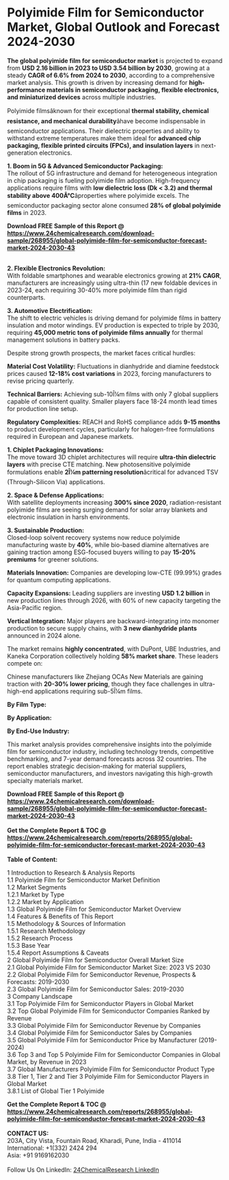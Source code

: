 <h1>Polyimide Film for Semiconductor Market, Global Outlook and Forecast 2024-2030</h1><p><strong>The global polyimide film for semiconductor market</strong> is projected to expand from <strong>USD 2.16 billion in 2023 to USD 3.54 billion by 2030</strong>, growing at a steady <strong>CAGR of 6.6% from 2024 to 2030</strong>, according to a comprehensive market analysis. This growth is driven by increasing demand for <strong>high-performance materials in semiconductor packaging, flexible electronics, and miniaturized devices</strong> across multiple industries.</p><p>Polyimide filmsâknown for their exceptional <strong>thermal stability, chemical resistance, and mechanical durability</strong>âhave become indispensable in semiconductor applications. Their dielectric properties and ability to withstand extreme temperatures make them ideal for <strong>advanced chip packaging, flexible printed circuits (FPCs), and insulation layers</strong> in next-generation electronics.</p><p><strong>1. Boom in 5G &amp; Advanced Semiconductor Packaging:</strong><br>
The rollout of 5G infrastructure and demand for heterogeneous integration in chip packaging is fueling polyimide film adoption. High-frequency applications require films with <strong>low dielectric loss (Dk &lt; 3.2) and thermal stability above 400Â°C</strong>âproperties where polyimide excels. The semiconductor packaging sector alone consumed <strong>28% of global polyimide films</strong> in 2023.</p><div><b>Download FREE Sample of this Report @ 
            <a href="https://www.24chemicalresearch.com/download-sample/268955/global-polyimide-film-for-semiconductor-forecast-market-2024-2030-43">
            https://www.24chemicalresearch.com/download-sample/268955/global-polyimide-film-for-semiconductor-forecast-market-2024-2030-43</a></b></div><br><p><strong>2. Flexible Electronics Revolution:</strong><br>
With foldable smartphones and wearable electronics growing at <strong>21% CAGR</strong>, manufacturers are increasingly using ultra-thin (17 new foldable devices in 2023-24, each requiring 30-40% more polyimide film than rigid counterparts.</p><p><strong>3. Automotive Electrification:</strong><br>
The shift to electric vehicles is driving demand for polyimide films in battery insulation and motor windings. EV production is expected to triple by 2030, requiring <strong>45,000 metric tons of polyimide films annually</strong> for thermal management solutions in battery packs.</p><p>Despite strong growth prospects, the market faces critical hurdles:</p><p><strong>Material Cost Volatility:</strong> Fluctuations in dianhydride and diamine feedstock prices caused <strong>12-18% cost variations</strong> in 2023, forcing manufacturers to revise pricing quarterly.</p><p><strong>Technical Barriers:</strong> Achieving sub-10Î¼m films with only 7 global suppliers capable of consistent quality. Smaller players face 18-24 month lead times for production line setup.</p><p><strong>Regulatory Complexities:</strong> REACH and RoHS compliance adds <strong>9-15 months</strong> to product development cycles, particularly for halogen-free formulations required in European and Japanese markets.</p><p><strong>1. Chiplet Packaging Innovations:</strong><br>
The move toward 3D chiplet architectures will require <strong>ultra-thin dielectric layers</strong> with precise CTE matching. New photosensitive polyimide formulations enable <strong>2Î¼m patterning resolution</strong>âcritical for advanced TSV (Through-Silicon Via) applications.</p><p><strong>2. Space &amp; Defense Applications:</strong><br>
With satellite deployments increasing <strong>300% since 2020</strong>, radiation-resistant polyimide films are seeing surging demand for solar array blankets and electronic insulation in harsh environments.</p><p><strong>3. Sustainable Production:</strong><br>
Closed-loop solvent recovery systems now reduce polyimide manufacturing waste by <strong>40%</strong>, while bio-based diamine alternatives are gaining traction among ESG-focused buyers willing to pay <strong>15-20% premiums</strong> for greener solutions.</p><p><strong>Materials Innovation:</strong> Companies are developing low-CTE (99.99%) grades for quantum computing applications.</p><p><strong>Capacity Expansions:</strong> Leading suppliers are investing <strong>USD 1.2 billion</strong> in new production lines through 2026, with 60% of new capacity targeting the Asia-Pacific region.</p><p><strong>Vertical Integration:</strong> Major players are backward-integrating into monomer production to secure supply chains, with <strong>3 new dianhydride plants</strong> announced in 2024 alone.</p><p>The market remains <strong>highly concentrated</strong>, with DuPont, UBE Industries, and Kaneka Corporation collectively holding <strong>58% market share</strong>. These leaders compete on:</p><p>Chinese manufacturers like Zhejiang OCAs New Materials are gaining traction with <strong>20-30% lower pricing</strong>, though they face challenges in ultra-high-end applications requiring sub-5Î¼m films.</p><p><strong>By Film Type:</strong></p><p><strong>By Application:</strong></p><p><strong>By End-Use Industry:</strong></p><p>This market analysis provides comprehensive insights into the polyimide film for semiconductor industry, including technology trends, competitive benchmarking, and 7-year demand forecasts across 32 countries. The report enables strategic decision-making for material suppliers, semiconductor manufacturers, and investors navigating this high-growth specialty materials market.</p><div><b>Download FREE Sample of this Report @ 
            <a href="https://www.24chemicalresearch.com/download-sample/268955/global-polyimide-film-for-semiconductor-forecast-market-2024-2030-43">
            https://www.24chemicalresearch.com/download-sample/268955/global-polyimide-film-for-semiconductor-forecast-market-2024-2030-43</a></b></div><br><div><b>Get the Complete Report & TOC @ 
            <a href="https://www.24chemicalresearch.com/reports/268955/global-polyimide-film-for-semiconductor-forecast-market-2024-2030-43">
            https://www.24chemicalresearch.com/reports/268955/global-polyimide-film-for-semiconductor-forecast-market-2024-2030-43</a></b></div><br>
            <b>Table of Content:</b><p>1 Introduction to Research & Analysis Reports<br />
    1.1 Polyimide Film for Semiconductor Market Definition<br />
    1.2 Market Segments<br />
        1.2.1 Market by Type<br />
        1.2.2 Market by Application<br />
    1.3 Global Polyimide Film for Semiconductor Market Overview<br />
    1.4 Features & Benefits of This Report<br />
    1.5 Methodology & Sources of Information<br />
        1.5.1 Research Methodology<br />
        1.5.2 Research Process<br />
        1.5.3 Base Year<br />
        1.5.4 Report Assumptions & Caveats<br />
2 Global Polyimide Film for Semiconductor Overall Market Size<br />
    2.1 Global Polyimide Film for Semiconductor Market Size: 2023 VS 2030<br />
    2.2 Global Polyimide Film for Semiconductor Revenue, Prospects & Forecasts: 2019-2030<br />
    2.3 Global Polyimide Film for Semiconductor Sales: 2019-2030<br />
3 Company Landscape<br />
    3.1 Top Polyimide Film for Semiconductor Players in Global Market<br />
    3.2 Top Global Polyimide Film for Semiconductor Companies Ranked by Revenue<br />
    3.3 Global Polyimide Film for Semiconductor Revenue by Companies<br />
    3.4 Global Polyimide Film for Semiconductor Sales by Companies<br />
    3.5 Global Polyimide Film for Semiconductor Price by Manufacturer (2019-2024)<br />
    3.6 Top 3 and Top 5 Polyimide Film for Semiconductor Companies in Global Market, by Revenue in 2023<br />
    3.7 Global Manufacturers Polyimide Film for Semiconductor Product Type<br />
    3.8 Tier 1, Tier 2 and Tier 3 Polyimide Film for Semiconductor Players in Global Market<br />
        3.8.1 List of Global Tier 1 Polyimide </p><div><b>Get the Complete Report & TOC @ 
            <a href="https://www.24chemicalresearch.com/reports/268955/global-polyimide-film-for-semiconductor-forecast-market-2024-2030-43">
            https://www.24chemicalresearch.com/reports/268955/global-polyimide-film-for-semiconductor-forecast-market-2024-2030-43</a></b></div><br><b>CONTACT US:</b><br>
            203A, City Vista, Fountain Road, Kharadi, Pune, India - 411014<br>
            International: +1(332) 2424 294<br>
            Asia: +91 9169162030 <br><br>
            Follow Us On LinkedIn: <a href="https://www.linkedin.com/company/24chemicalresearch/">24ChemicalResearch LinkedIn</a>